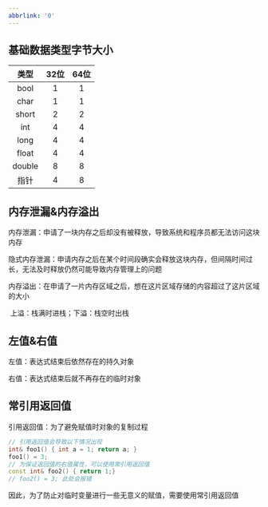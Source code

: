 ```yaml
---
abbrlink: '0'
---
```

## 基础数据类型字节大小



|  类型  | 32位 | 64位 |
| :----: | :--: | :--: |
|  bool  |  1   |  1   |
|  char  |  1   |  1   |
| short  |  2   |  2   |
|  int   |  4   |  4   |
|  long  |  4   |  4   |
| float  |  4   |  4   |
| double |  8   |  8   |
|  指针  |  4   |  8   |

## 内存泄漏&内存溢出

内存泄漏：申请了一块内存之后却没有被释放，导致系统和程序员都无法访问这块内存

​	隐式内存泄漏：申请内存之后在某个时间段确实会释放这块内存，但间隔时间过长，无法及时释放仍然可能导致内存管理上的问题

内存溢出：在申请了一片内存区域之后，想在这片区域存储的内容超过了这片区域的大小

​	上溢：栈满时进栈；下溢：栈空时出栈

## 左值&右值

左值：表达式结束后依然存在的持久对象

右值：表达式结束后就不再存在的临时对象

## 常引用返回值

引用返回值：为了避免赋值时对象的复制过程

```c++
// 引用返回值会导致以下情况出现
int& foo1() { int a = 1; return a; }
foo1() = 3;
// 为保证返回值的右值属性，可以使用常引用返回值
const int& foo2() { return 1;}
// foo2() = 3; 此处会报错
```

因此，为了防止对临时变量进行一些无意义的赋值，需要使用常引用返回值

